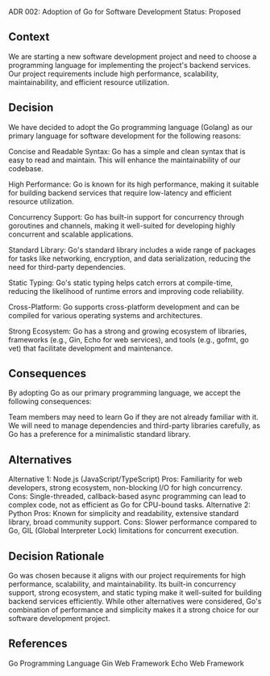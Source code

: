 ADR 002: Adoption of Go for Software Development
Status: Proposed

## Context
We are starting a new software development project and need to choose a programming language for implementing the project's backend services. Our project requirements include high performance, scalability, maintainability, and efficient resource utilization.

## Decision
We have decided to adopt the Go programming language (Golang) as our primary language for software development for the following reasons:

Concise and Readable Syntax: Go has a simple and clean syntax that is easy to read and maintain. This will enhance the maintainability of our codebase.

High Performance: Go is known for its high performance, making it suitable for building backend services that require low-latency and efficient resource utilization.

Concurrency Support: Go has built-in support for concurrency through goroutines and channels, making it well-suited for developing highly concurrent and scalable applications.

Standard Library: Go's standard library includes a wide range of packages for tasks like networking, encryption, and data serialization, reducing the need for third-party dependencies.

Static Typing: Go's static typing helps catch errors at compile-time, reducing the likelihood of runtime errors and improving code reliability.

Cross-Platform: Go supports cross-platform development and can be compiled for various operating systems and architectures.

Strong Ecosystem: Go has a strong and growing ecosystem of libraries, frameworks (e.g., Gin, Echo for web services), and tools (e.g., gofmt, go vet) that facilitate development and maintenance.

## Consequences
By adopting Go as our primary programming language, we accept the following consequences:

Team members may need to learn Go if they are not already familiar with it.
We will need to manage dependencies and third-party libraries carefully, as Go has a preference for a minimalistic standard library.
## Alternatives
Alternative 1: Node.js (JavaScript/TypeScript)
Pros: Familiarity for web developers, strong ecosystem, non-blocking I/O for high concurrency.
Cons: Single-threaded, callback-based async programming can lead to complex code, not as efficient as Go for CPU-bound tasks.
Alternative 2: Python
Pros: Known for simplicity and readability, extensive standard library, broad community support.
Cons: Slower performance compared to Go, GIL (Global Interpreter Lock) limitations for concurrent execution.
## Decision Rationale
Go was chosen because it aligns with our project requirements for high performance, scalability, and maintainability. Its built-in concurrency support, strong ecosystem, and static typing make it well-suited for building backend services efficiently. While other alternatives were considered, Go's combination of performance and simplicity makes it a strong choice for our software development project.

## References
Go Programming Language
Gin Web Framework
Echo Web Framework
